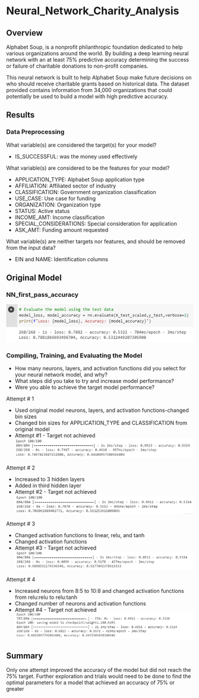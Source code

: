 # Neural_Network_Charity_Analysis

## Overview

Alphabet Soup, is a nonprofit philanthropic foundation dedicated to help various organizations around the world. By building a deep learning neural network with an at least 75% predictive accuracy determining the success or failure of charitable donations to non-profit companies.

This neural network is built to help Alphabet Soup make future decisions on who should receive charitable grants based on historical data. The dataset provided contains information from 34,000 organizations that could potentially be used to build a model with high predictive accuracy.

## Results

### Data Preprocessing

What variable(s) are considered the target(s) for your model?
- IS_SUCCESSFUL: was the money used effectively

What variable(s) are considered to be the features for your model?
- APPLICATION_TYPE: Alphabet Soup application type
- AFFILIATION: Affiliated sector of industry
- CLASSIFICATION: Government organization classification
- USE_CASE: Use case for funding
- ORGANIZATION: Organization type
- STATUS: Active status
- INCOME_AMT: Income classification
- SPECIAL_CONSIDERATIONS: Special consideration for application
- ASK_AMT: Funding amount requested

What variable(s) are neither targets nor features, and should be removed from the input data?

- EIN and NAME: Identification columns

## Original Model

### NN_first_pass_accuracy
!["images/Train_Accuracy.png"](images/Train_Accuracy.png)

### Compiling, Training, and Evaluating the Model

* How many neurons, layers, and activation functions did you select for your neural network model, and why?
* What steps did you take to try and increase model performance?
* Were you able to achieve the target model performance?

Attempt # 1
  * Used original model neurons, layers, and activation functions-changed bin sizes
  * Changed bin sizes for APPLICATION_TYPE and CLASSIFICATION from original model
  * Attempt #1 - Target not achieved
!["images/Attempt1.png"](images/Attempt1.png)

Attempt # 2
  * Increased to 3 hidden layers
  * Added in third hidden layer
  * Attempt #2 - Target not achieved
!["images/Attempt2.png"](images/Attempt2.png)

Attempt # 3
  * Changed activation functions to linear, relu, and tanh
  * Changed activation functions
  * Attempt #3 - Target not achieved
!["images/Attempt3.png"](images/Attempt3.png)

Attempt # 4
  * Increased neurons from 8:5 to 10:8 and changed activation functions from relu:relu to relu:tanh
  * Changed number of neurons and activation functions
  * Attempt #4 - Target not achieved
!["images/Attempt4.png"](images/Attempt4.png)


## Summary

Only one attempt improved the accuracy of the model but did not reach the 75% target. Further exploration and trials would need to be done to find the optimal parameters for a model that achieved an accuracy of 75% or greater
